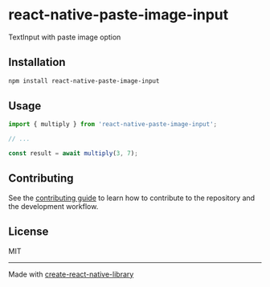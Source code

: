 # react-native-paste-image-input

TextInput with paste image option

## Installation

```sh
npm install react-native-paste-image-input
```

## Usage

```js
import { multiply } from 'react-native-paste-image-input';

// ...

const result = await multiply(3, 7);
```

## Contributing

See the [contributing guide](CONTRIBUTING.md) to learn how to contribute to the repository and the development workflow.

## License

MIT

---

Made with [create-react-native-library](https://github.com/callstack/react-native-builder-bob)
